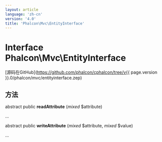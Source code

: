 ```yaml
---
layout: article
language: 'zh-cn'
version: '4.0'
title: 'Phalcon\Mvc\EntityInterface'
---
```

# Interface **Phalcon\Mvc\EntityInterface**

[源码在GitHub](https://github.com/phalcon/cphalcon/tree/v{{ page.version }}.0/phalcon/mvc/entityinterface.zep)

## 方法

abstract public **readAttribute** (*mixed* $attribute)

...

abstract public **writeAttribute** (*mixed* $attribute, *mixed* $value)

...